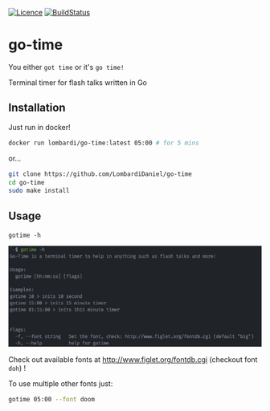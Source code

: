 [![Licence](https://img.shields.io/github/license/LombardiDaniel/go-time?style=for-the-badge)](./LICENSE)
[![BuildStatus](https://img.shields.io/github/actions/workflow/status/LombardiDaniel/go-time/ci.yml?style=for-the-badge)](https://github.com/LombardiDaniel/go-time/actions)

# go-time

You either `got time` or it's `go time!`

Terminal timer for flash talks written in Go

## Installation

Just run in docker!

```sh
docker run lombardi/go-time:latest 05:00 # for 5 mins
```

or...

```sh
git clone https://github.com/LombardiDaniel/go-time
cd go-time
sudo make install
```

## Usage

```
gotime -h
```

![](./static/help.png)

Check out available fonts at http://www.figlet.org/fontdb.cgi
(checkout font `doh`) !

To use multiple other fonts just:

```sh
gotime 05:00 --font doom
```
